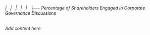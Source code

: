 ###### |   |   |   |   |   ├── Percentage of Shareholders Engaged in Corporate Governance Discussions

*Add content here*